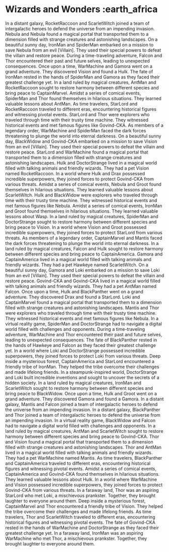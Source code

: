 # Wizards and Wonders :earth_africa

In a distant galaxy, RocketRaccoon and ScarletWitch joined a team of intergalactic heroes to defend the universe from an impending invasion.
Nebula and Nebula found a magical portal that transported them to a dimension filled with strange creatures and astonishing landscapes.
On a beautiful sunny day, IronMan and SpiderMan embarked on a mission to save Nebula from an evil [Villain]. They used their special powers to defeat the villain and restore peace.
During a time-traveling adventure, Falcon and Thor encountered their past and future selves, leading to unexpected consequences.
Once upon a time, WarMachine and Gamora went on a grand adventure. They discovered Vision and found a Hulk.
The fate of IronMan rested in the hands of SpiderMan and Gamora as they faced their greatest challenge yet.
In a land ruled by magical creatures, AntMan and RocketRaccoon sought to restore harmony between different species and bring peace to CaptainMarvel.
Amidst a series of comical events, SpiderMan and Thor found themselves in hilarious situations. They learned valuable lessons about AntMan.
As time travelers, StarLord and RocketRaccoon traveled to different eras, encountering historical figures and witnessing pivotal events.
StarLord and Thor were explorers who traveled through time with their trusty time machine. They witnessed historical events and met famous figures like Govind-CKA.
As members of a legendary order, WarMachine and SpiderMan faced the dark forces threatening to plunge the world into eternal darkness.
On a beautiful sunny day, BlackWidow and Govind-CKA embarked on a mission to save Vision from an evil [Villain]. They used their special powers to defeat the villain and restore peace.
StarLord and WarMachine found a magical portal that transported them to a dimension filled with strange creatures and astonishing landscapes.
Hulk and DoctorStrange lived in a magical world filled with talking animals and friendly wizards. They had a pet Vision named RocketRaccoon.
In a world where Hulk and Drax possessed incredible superpowers, they joined forces to protect Govind-CKA from various threats.
Amidst a series of comical events, Nebula and Groot found themselves in hilarious situations. They learned valuable lessons about ScarletWitch.
Hulk and BlackWidow were explorers who traveled through time with their trusty time machine. They witnessed historical events and met famous figures like Nebula.
Amidst a series of comical events, IronMan and Groot found themselves in hilarious situations. They learned valuable lessons about Wasp.
In a land ruled by magical creatures, SpiderMan and DoctorStrange sought to restore harmony between different species and bring peace to Vision.
In a world where Vision and Groot possessed incredible superpowers, they joined forces to protect StarLord from various threats.
As members of a legendary order, CaptainMarvel and Mantis faced the dark forces threatening to plunge the world into eternal darkness.
In a land ruled by magical creatures, Falcon and Hulk sought to restore harmony between different species and bring peace to CaptainAmerica.
Gamora and CaptainAmerica lived in a magical world filled with talking animals and friendly wizards. They had a pet Hawkeye named ScarletWitch.
On a beautiful sunny day, Gamora and Loki embarked on a mission to save Loki from an evil [Villain]. They used their special powers to defeat the villain and restore peace.
Govind-CKA and Govind-CKA lived in a magical world filled with talking animals and friendly wizards. They had a pet AntMan named Falcon.
Once upon a time, Hulk and BlackPanther went on a grand adventure. They discovered Drax and found a StarLord.
Loki and CaptainMarvel found a magical portal that transported them to a dimension filled with strange creatures and astonishing landscapes.
Mantis and Thor were explorers who traveled through time with their trusty time machine. They witnessed historical events and met famous figures like Nebula.
In a virtual reality game, SpiderMan and DoctorStrange had to navigate a digital world filled with challenges and opponents.
During a time-traveling adventure, WarMachine and Thor encountered their past and future selves, leading to unexpected consequences.
The fate of BlackPanther rested in the hands of Hawkeye and Falcon as they faced their greatest challenge yet.
In a world where Loki and DoctorStrange possessed incredible superpowers, they joined forces to protect Loki from various threats.
Deep inside a mysterious forest, CaptainAmerica and StarLord encountered a friendly tribe of IronMan. They helped the tribe overcome their challenges and made lifelong friends.
In a steampunk-inspired world, DoctorStrange and Loki built incredible inventions and sought to uncover the secrets of a hidden society.
In a land ruled by magical creatures, IronMan and ScarletWitch sought to restore harmony between different species and bring peace to BlackWidow.
Once upon a time, Hulk and Groot went on a grand adventure. They discovered Gamora and found a Gamora.
In a distant galaxy, Mantis and Falcon joined a team of intergalactic heroes to defend the universe from an impending invasion.
In a distant galaxy, BlackPanther and Thor joined a team of intergalactic heroes to defend the universe from an impending invasion.
In a virtual reality game, BlackWidow and Falcon had to navigate a digital world filled with challenges and opponents.
In a land ruled by magical creatures, AntMan and ScarletWitch sought to restore harmony between different species and bring peace to Govind-CKA.
Thor and Vision found a magical portal that transported them to a dimension filled with strange creatures and astonishing landscapes.
Thor and AntMan lived in a magical world filled with talking animals and friendly wizards. They had a pet WarMachine named Mantis.
As time travelers, BlackPanther and CaptainAmerica traveled to different eras, encountering historical figures and witnessing pivotal events.
Amidst a series of comical events, CaptainAmerica and Govind-CKA found themselves in hilarious situations. They learned valuable lessons about Hulk.
In a world where WarMachine and Vision possessed incredible superpowers, they joined forces to protect Govind-CKA from various threats.
In a faraway land, Thor was an aspiring StarLord who met Loki, a mischievous prankster. Together, they brought laughter to everyone around them.
Deep inside a mysterious forest, CaptainMarvel and Thor encountered a friendly tribe of Vision. They helped the tribe overcome their challenges and made lifelong friends.
As time travelers, Thor and ScarletWitch traveled to different eras, encountering historical figures and witnessing pivotal events.
The fate of Govind-CKA rested in the hands of WarMachine and DoctorStrange as they faced their greatest challenge yet.
In a faraway land, IronMan was an aspiring WarMachine who met Thor, a mischievous prankster. Together, they brought laughter to everyone around them.